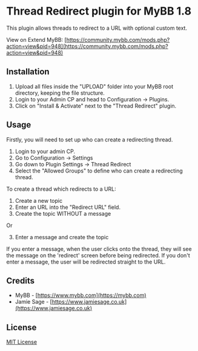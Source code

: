 # Thread Redirect plugin for MyBB 1.8

This plugin allows threads to redirect to a URL with optional custom text.

View on Extend MyBB: [https://community.mybb.com/mods.php?action=view&pid=948](https://community.mybb.com/mods.php?action=view&pid=948)

## Installation

1. Upload all files inside the "UPLOAD" folder into your MyBB root directory, keeping the file structure.
2. Login to your Admin CP and head to Configuration -> Plugins.
3. Click on "Install & Activate" next to the "Thread Redirect" plugin.

## Usage

Firstly, you will need to set up who can create a redirecting thread.

1. Login to your admin CP.
2. Go to Configuration -> Settings
3. Go down to Plugin Settings -> Thread Redirect
4. Select the "Allowed Groups" to define who can create a redirecting thread.

To create a thread which redirects to a URL:
1. Create a new topic
2. Enter an URL into the "Redirect URL" field.
3. Create the topic WITHOUT a message

Or

3. Enter a message and create the topic

If you enter a message, when the user clicks onto the thread, they will see the message on the 'redirect' screen before being redirected. If you don't enter a message, the user will be redirected straight to the URL.

## Credits

- MyBB - [https://www.mybb.com](https://mybb.com)
- Jamie Sage - [https://www.jamiesage.co.uk](https://www.jamiesage.co.uk)

## License

[MIT License](https://github.com/jamiesage123/Thread-Redirect/blob/master/LICENSE)
